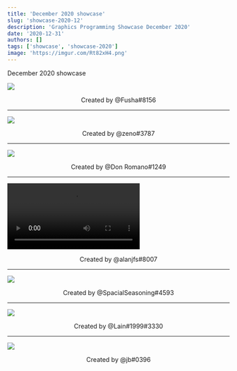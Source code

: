 ```yaml
---
title: 'December 2020 showcase'
slug: 'showcase-2020-12'
description: 'Graphics Programming Showcase December 2020'
date: '2020-12-31'
authors: []
tags: ['showcase', 'showcase-2020']
image: 'https://imgur.com/Rt82xH4.png'
---
```


December 2020 showcase

![](https://imgur.com/Rt82xH4.png)
<!-- truncate -->
<center>Created by @Fusha#8156</center>

<hr />

![](https://imgur.com/OlWVgI9.gif)
<center>Created by @zeno#3787</center>

<hr />

![](https://imgur.com/xPcGGVf.jpg)
<center>Created by @Don Romano#1249</center>

<hr />

![](https://imgur.com/nUIRlg1.mp4)
<center>Created by @alanjfs#8007</center>

<hr />

![](https://imgur.com/u5DbL7z.png)
<center>Created by @SpacialSeasoning#4593</center>

<hr />

![](https://imgur.com/VNlHOWo.png)
<center>Created by @Lain#1999#3330</center>

<hr />

![](https://i.imgur.com/AqdJBzs.png)
<center>Created by @jb#0396</center>